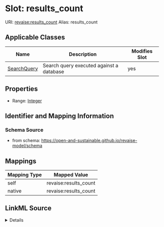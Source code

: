 

# Slot: results_count 



URI: [revaise:results_count](https://open-and-sustainable.github.io/revaise-model/schema/results_count)
Alias: results_count

<!-- no inheritance hierarchy -->





## Applicable Classes

| Name | Description | Modifies Slot |
| --- | --- | --- |
| [SearchQuery](SearchQuery.md) | Search query executed against a database |  yes  |






## Properties

* Range: [Integer](Integer.md)




## Identifier and Mapping Information






### Schema Source


* from schema: https://open-and-sustainable.github.io/revaise-model/schema




## Mappings

| Mapping Type | Mapped Value |
| ---  | ---  |
| self | revaise:results_count |
| native | revaise:results_count |




## LinkML Source

<details>
```yaml
name: results_count
from_schema: https://open-and-sustainable.github.io/revaise-model/schema
rank: 1000
alias: results_count
domain_of:
- SearchQuery
range: integer

```
</details>